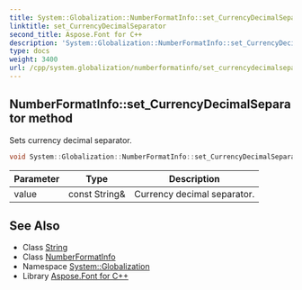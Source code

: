 ```yaml
---
title: System::Globalization::NumberFormatInfo::set_CurrencyDecimalSeparator method
linktitle: set_CurrencyDecimalSeparator
second_title: Aspose.Font for C++
description: 'System::Globalization::NumberFormatInfo::set_CurrencyDecimalSeparator method. Sets currency decimal separator in C++.'
type: docs
weight: 3400
url: /cpp/system.globalization/numberformatinfo/set_currencydecimalseparator/
---
```

## NumberFormatInfo::set_CurrencyDecimalSeparator method


Sets currency decimal separator.

```cpp
void System::Globalization::NumberFormatInfo::set_CurrencyDecimalSeparator(const String &value)
```


| Parameter | Type | Description |
| --- | --- | --- |
| value | const String\& | Currency decimal separator. |

## See Also

* Class [String](../../../system/string/)
* Class [NumberFormatInfo](../)
* Namespace [System::Globalization](../../)
* Library [Aspose.Font for C++](../../../)
